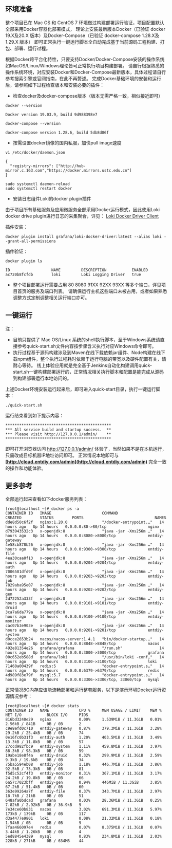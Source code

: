 
## 环境准备

整个项目已在 Mac OS 和 CentOS 7 环境做过构建部署运行验证，项目配置默认全部采用Docker容器化部署模式，
理论上安装最新版本Docker（已验证 docker 19.X及20.X 版本）及Docker-Compose（已验证 docker-compose 1.28.X及1.29.X 版本）
即可正常执行一键运行脚本全自动完成基于当前源码工程构建、打包、部署、运行过程。

根据Docker跨平台化特性，只要支持Docker/Docker-Compose安装的操作系统如MacOS/Linux/Windows理论皆可正常执行项目构建部署。
请自行根据熟悉的操作系统环境，对应安装Docker和Docker-Compose最新版本，具体过程请自行参考搜索引擎或官网指南，在此不再赘述。
完成Docker基础环境的安装和运行后，请参照如下过程检查版本和安装必要的插件：

* 检查docker及docker-compose版本（版本无需严格一致，相似接近即可）

```shell script
docker --version

Docker version 19.03.9, build 9d988398e7
```

```shell script
docker-compose --version

docker-compose version 1.28.6, build 5db8d86f
```

* 按需设置docker镜像的国内私服，加快pull image速度

```shell script
vi /etc/docker/daemon.json

{
  "registry-mirrors": ["http://hub-mirror.c.163.com","https://docker.mirrors.ustc.edu.cn"]
}

sudo systemctl daemon-reload
sudo systemctl restart docker

```

* 安装日志组件Loki的docker plugin插件

由于项目所有基础服务及应用微服务全部采用Docker运行模式，因此使用Loki docker drive plugin进行日志的采集聚合，详见：
[Loki Docker Driver Client](https://grafana.com/docs/loki/latest/clients/docker-driver/)

插件安装：

```shell script
docker plugin install grafana/loki-docker-driver:latest --alias loki --grant-all-permissions

```

插件验证：

```shell script
docker plugin ls

ID                  NAME         DESCRIPTION           ENABLED
ac720b8fcfdb        loki         Loki Logging Driver   true
```

* 整个项目部署运行需要占用 80 8080 91XX 92XX 93XX 等多个端口，详见项目首页的服务及端口列表。
请确保运行主机这些端口未被占用，或者如果熟悉调整方式定制调整相关运行端口亦可。

## 一键运行

注：

* 目前只提供了 Mac OS/Linux 系统的shell执行脚本，至于Windows系统请直接参考quick-start.sh文件内容按步骤含义执行对应Windows命令即可。
* 执行过程基于源码构建涉及到Maven在线下载依赖jar组件、Node构建在线下载npm组件，整个执行过程耗时依赖于运行电脑的带宽以及硬件配置有关，请耐心等待。
线上体验应用就是完全基于Jenkins自动化构建调用quick-start.sh一键构建部署运行的，正常情况相关执行脚本和配置是能完成从源码到构建部署运行本地访问的。

上述Docker环境安装运行起来后，即可进入quick-start目录，执行一键运行脚本：

```shell script
./quick-start.sh
```

运行结束看到如下提示内容：

```shell script
**********************************************
*** All service build and startup success.  **
*** Please visit http://127.0.0.1/admin/    **
**********************************************
```

即可打开浏览器访问 http://127.0.0.1/admin/ 体验了，当然如果不是在本机运行，只需改成目标机器IP地址访问即可。
正常情况本地即可与 **[http://cloud.entdiy.com/admin](http://cloud.entdiy.com/admin)** 完全一致的操作和功能体验。

## 更多参考

全部运行起来查看如下docker服务列表：

```shell script
[root@localhost ~]# docker ps -a
CONTAINER ID   IMAGE                      COMMAND                  CREATED        STATUS        PORTS                               NAMES
dde8d50c6f2f   nginx:1.20.0               "/docker-entrypoint.…"   14 hours ago   Up 14 hours   0.0.0.0:80->80/tcp                  nginx
d793943532c3   x-openjdk:8                "java -jar -Xms256m …"   14 hours ago   Up 14 hours   0.0.0.0:8080->8080/tcp              entdiy-gateway
4e58cb878b26   x-openjdk:8                "java -jar -Xms256m …"   14 hours ago   Up 14 hours   0.0.0.0:9300->9300/tcp              entdiy-file
4ea30caa0f13   x-openjdk:8                "java -jar -Xms256m …"   14 hours ago   Up 14 hours   0.0.0.0:9204->9204/tcp              entdiy-auth
7006581dfd9f   x-openjdk:8                "java -jar -Xms256m …"   14 hours ago   Up 14 hours   0.0.0.0:9203->9203/tcp              entdiy-job
7829aba95e07   x-openjdk:8                "java -jar -Xms256m …"   14 hours ago   Up 14 hours   0.0.0.0:9202->9202/tcp              entdiy-gen
2d72252a333f   x-openjdk:8                "java -jar -Xms256m …"   14 hours ago   Up 14 hours   0.0.0.0:9101->9101/tcp              entdiy-druid
3ca7a6da779a   x-openjdk:8                "java -jar -Xms256m …"   14 hours ago   Up 14 hours   0.0.0.0:9100->9100/tcp              entdiy-monitor
cac07b3e903e   x-openjdk:8                "java -jar -Xms256m …"   14 hours ago   Up 14 hours   0.0.0.0:9201->9201/tcp              entdiy-system
d0cce2653b24   nacos/nacos-server:1.4.1   "bin/docker-startup.…"   14 hours ago   Up 14 hours   0.0.0.0:8848->8848/tcp              nacos
492e81354e26   grafana/grafana            "/run.sh"                14 hours ago   Up 14 hours   0.0.0.0:3000->3000/tcp              grafana
00c652eb588d   grafana/loki               "/usr/bin/loki -conf…"   14 hours ago   Up 14 hours   0.0.0.0:3100->3100/tcp              loki
71460a00439f   redis:5                    "docker-entrypoint.s…"   14 hours ago   Up 14 hours   0.0.0.0:6379->6379/tcp              redis
4d989f83e79f   mysql:5.7                  "docker-entrypoint.s…"   14 hours ago   Up 14 hours   0.0.0.0:3306->3306/tcp, 33060/tcp   mysql
```

正常情况8G内存应该能流畅部署和运行整套服务，以下是演示环境Docker运行资源情况参考：

```shell script
[root@localhost ~]# docker stats
CONTAINER ID   NAME             CPU %     MEM USAGE / LIMIT    MEM %     NET I/O           BLOCK I/O     PIDS
816bd3240e29   nginx            0.00%     1.539MiB / 11.3GiB   0.01%     2.56kB / 841B     0B / 0B       2
c9e8efd0c710   entdiy-gateway   0.87%     379.3MiB / 11.3GiB   3.28%     29.2kB / 25.4kB   0B / 0B       74
0e16fc0b31f3   entdiy-auth      1.20%     403.5MiB / 11.3GiB   3.49%     13.3kB / 11.8kB   0B / 0B       57
27ccd982fbc9   entdiy-system    1.11%     459.8MiB / 11.3GiB   3.97%     88.3kB / 98.3kB   0B / 0B       59
19abe18e8f4a   entdiy-druid     0.32%     299.9MiB / 11.3GiB   2.59%     9.3kB / 19.6kB    0B / 0B       34
75ba5594eb08   entdiy-job       1.18%     446.7MiB / 11.3GiB   3.86%     92.5kB / 73.3kB   0B / 0B       81
f5d5c52cf4f3   entdiy-monitor   0.31%     367.1MiB / 11.3GiB   3.17%     24.2kB / 19.8kB   0B / 0B       66
6a57c7023bff   entdiy-gen       0.94%     446MiB / 11.3GiB     3.85%     67.2kB / 51.4kB   0B / 0B       60
363e99264a7f   entdiy-file      0.37%     343.7MiB / 11.3GiB   2.97%     18.7kB / 21kB     0B / 0B       51
648afa0bdcad   grafana          0.03%     28.36MiB / 11.3GiB   0.25%     7.82kB / 2.92kB   0B / 36.9kB   9
7e34ce60b831   nacos            3.02%     691.3MiB / 11.3GiB   5.97%     173kB / 139kB     0B / 0B       117
d3a4477e9801   loki             0.08%     21.32MiB / 11.3GiB   0.18%     1.54kB / 0B       0B / 0B       9
7faa466097e4   redis            0.07%     8.375MiB / 11.3GiB   0.07%     3.44kB / 1.26kB   0B / 0B       4
5ed8845e4389   mysql            0.83%     234.8MiB / 11.3GiB   2.03%     228kB / 271kB     0B / 634MB    44

```

